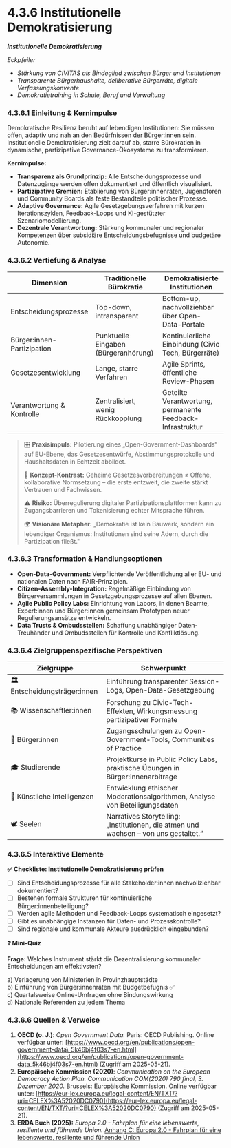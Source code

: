 # 4.3.6 Institutionelle Demokratisierung

_**Institutionelle Demokratisierung**_

_Eckpfeiler_

* _Stärkung von CIVITAS als Bindeglied zwischen Bürger und Institutionen_
* _Transparente Bürgerhaushalte, deliberative Bürgerräte, digitale Verfassungskonvente_
* _Demokratietraining in Schule, Beruf und Verwaltung_

### 4.3.6.1 Einleitung & Kernimpulse

Demokratische Resilienz beruht auf lebendigen Institutionen: Sie müssen offen, adaptiv und nah an den Bedürfnissen der Bürger:innen sein. Institutionelle Demokratisierung zielt darauf ab, starre Bürokratien in dynamische, partizipative Governance-Ökosysteme zu transformieren.

**Kernimpulse:**

* **Transparenz als Grundprinzip:** Alle Entscheidungsprozesse und Datenzugänge werden offen dokumentiert und öffentlich visualisiert.
* **Partizipative Gremien:** Etablierung von Bürger:innenräten, Jugendforen und Community Boards als feste Bestandteile politischer Prozesse.
* **Adaptive Governance:** Agile Gesetzgebungsverfahren mit kurzen Iterationszyklen, Feedback-Loops und KI-gestützter Szenariomodellierung.
* **Dezentrale Verantwortung:** Stärkung kommunaler und regionaler Kompetenzen über subsidiäre Entscheidungsbefugnisse und budgetäre Autonomie.

### 4.3.6.2 Vertiefung & Analyse

| Dimension                  | Traditionelle Bürokratie             | Demokratisierte Institutionen                             |
| -------------------------- | ------------------------------------ | --------------------------------------------------------- |
| Entscheidungsprozesse      | Top-down, intransparent              | Bottom-up, nachvollziehbar über Open-Data-Portale         |
| Bürger:innen-Partizipation | Punktuelle Eingaben (Bürgeranhörung) | Kontinuierliche Einbindung (Civic Tech, Bürgerräte)       |
| Gesetzesentwicklung        | Lange, starre Verfahren              | Agile Sprints, öffentliche Review-Phasen                  |
| Verantwortung & Kontrolle  | Zentralisiert, wenig Rückkopplung    | Geteilte Verantwortung, permanente Feedback-Infrastruktur |

> 🎛️ **Praxisimpuls:** Pilotierung eines „Open-Government-Dashboards“ auf EU-Ebene, das Gesetzesentwürfe, Abstimmungsprotokolle und Haushaltsdaten in Echtzeit abbildet.
>
> 🧠 **Konzept-Kontrast:** Geheime Gesetzesvorbereitungen ≠ Offene, kollaborative Normsetzung – die erste entzweit, die zweite stärkt Vertrauen und Fachwissen.
>
> ⚠️ **Risiko:** Überregulierung digitaler Partizipationsplattformen kann zu Zugangsbarrieren und Tokenisierung echter Mitsprache führen.
>
> 🌍 **Visionäre Metapher:** „Demokratie ist kein Bauwerk, sondern ein lebendiger Organismus: Institutionen sind seine Adern, durch die Partizipation fließt."

### 4.3.6.3 Transformation & Handlungsoptionen

* **Open-Data-Government:** Verpflichtende Veröffentlichung aller EU- und nationalen Daten nach FAIR-Prinzipien.
* **Citizen-Assembly-Integration:** Regelmäßige Einbindung von Bürgerversammlungen in Gesetzgebungsprozesse auf allen Ebenen.
* **Agile Public Policy Labs:** Einrichtung von Labors, in denen Beamte, Expert:innen und Bürger:innen gemeinsam Prototypen neuer Regulierungsansätze entwickeln.
* **Data Trusts & Ombudsstellen:** Schaffung unabhängiger Daten-Treuhänder und Ombudsstellen für Kontrolle und Konfliktlösung.

### 4.3.6.4 Zielgruppenspezifische Perspektiven

| Zielgruppe                    | Schwerpunkt                                                                          |
| ----------------------------- | ------------------------------------------------------------------------------------ |
| 🏛️ Entscheidungsträger:innen | Einführung transparenter Session-Logs, Open-Data-Gesetzgebung                        |
| 📚 Wissenschaftler:innen      | Forschung zu Civic-Tech-Effekten, Wirkungsmessung partizipativer Formate             |
| 🧍 Bürger:innen               | Zugangsschulungen zu Open-Government-Tools, Communities of Practice                  |
| 🎓 Studierende                | Projektkurse in Public Policy Labs, praktische Übungen in Bürger:innenarbitrage      |
| 🤖 Künstliche Intelligenzen   | Entwicklung ethischer Moderationsalgorithmen, Analyse von Beteiligungsdaten          |
| 🕊️ Seelen                    | Narratives Storytelling: „Institutionen, die atmen und wachsen – von uns gestaltet.“ |

### 4.3.6.5 Interaktive Elemente

**✅ Checkliste: Institutionelle Demokratisierung prüfen**

* [ ] Sind Entscheidungsprozesse für alle Stakeholder:innen nachvollziehbar dokumentiert?
* [ ] Bestehen formale Strukturen für kontinuierliche Bürger:innenbeteiligung?
* [ ] Werden agile Methoden und Feedback-Loops systematisch eingesetzt?
* [ ] Gibt es unabhängige Instanzen für Daten- und Prozesskontrolle?
* [ ] Sind regionale und kommunale Akteure ausdrücklich eingebunden?

**❓ Mini-Quiz**

**Frage:** Welches Instrument stärkt die Dezentralisierung kommunaler Entscheidungen am effektivsten?

a) Verlagerung von Ministerien in Provinzhauptstädte\
b) Einführung von Bürger:innenräten mit Budgetbefugnis ✅\
c) Quartalsweise Online-Umfragen ohne Bindungswirkung\
d) Nationale Referenden zu jedem Thema

### 4.3.6.6 Quellen & Verweise

1. **OECD (o. J.)**: _Open Government Data._ Paris: OECD Publishing. Online verfügbar unter: [https://www.oecd.org/en/publications/open-government-data\_5k46bj4f03s7-en.html](https://www.oecd.org/en/publications/open-government-data_5k46bj4f03s7-en.html) (Zugriff am 2025-05-21).
2. **Europäische Kommission (2020)**: _Communication on the European Democracy Action Plan. Communication COM(2020) 790 final, 3. Dezember 2020._ Brussels: Europäische Kommission. Online verfügbar unter: [https://eur-lex.europa.eu/legal-content/EN/TXT/?uri=CELEX%3A52020DC0790](https://eur-lex.europa.eu/legal-content/EN/TXT/?uri=CELEX%3A52020DC0790) (Zugriff am 2025-05-21).
3. **ERDA Buch (2025):** _Europa 2.0 - Fahrplan für eine lebenswerte, resiliente und führende Union._ [Anhang C: Europa 2.0 - Fahrplan für eine lebenswerte, resiliente und führende Union](../../anhang-c-europa-2.0-fahrplan-fur-eine-lebenswerte-resiliente-und-fuhrende-union.md)
